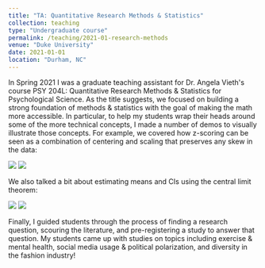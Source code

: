 ```yaml
---
title: "TA: Quantitative Research Methods & Statistics"
collection: teaching
type: "Undergraduate course"
permalink: /teaching/2021-01-research-methods
venue: "Duke University"
date: 2021-01-01
location: "Durham, NC"
---
```


In Spring 2021 I was a graduate teaching assistant for Dr. Angela
Vieth's course PSY 204L: Quantitative Research Methods & Statistics
for Psychological Science. As the title suggests, we focused on
building a strong foundation of methods & statistics with the goal of
making the math more accessible. In particular, to help my students
wrap their heads around some of the more technical concepts, I made a
number of demos to visually illustrate those concepts. For example, we
covered how z-scoring can be seen as a combination of centering and
scaling that preserves any skew in the data:

![](../images/z-score.gif)
![](../images/z-score-lognormal.gif)

We also talked a bit about estimating means and CIs using the central
limit theorem:

![](../images/clt-normal.gif)
![](../images/clt-lognormal.gif)

Finally, I guided students through the process of finding a research
question, scouring the literature, and pre-registering a study to
answer that question. My students came up with studies on topics
including exercise & mental health, social media usage & political
polarization, and diversity in the fashion industry!

